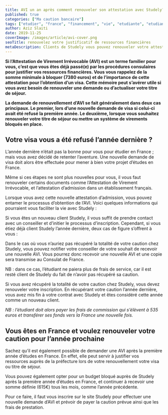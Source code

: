 ```yaml
---
title: AVI un an après comment renouveler son attestation avec Studely?
published: true
categories: ["Ma caution bancaire"]
tags: ["etudier", "france", "financement", "vie", "etudiante", "etudiant", "etranger", "justificatif", "ressources", "renouvellement", "CV"]
author: Aziz Slaiti
date: 2019-11-25
coverImage: /images/article/avi-cover.png
seoTitle: renouvelez votre justificatif de ressources financières
metaDescription: Clients de Studely vous pouvez renouveler votre attestation de ressources financières à tout moment
---
```


**Si l’Attestation de Virement Irrévocable (AVI) est un terme familier pour vous, c’est que vous êtes déjà passé(e) par les procédures consulaires pour justifier vos ressources financières. Vous vous rappelez de la somme minimale à bloquer (7380 euros) et de l’importance de cette attestation pour l’obtention d’un visa. Cette mémoire peut s’avérer utile si vous avez besoin de renouveler une demande ou d’actualiser votre titre de séjour.**

**La demande de renouvellement d’AVI se fait généralement dans deux cas principaux. Le premier, lors d’une nouvelle demande de visa si celui-ci avait été refusé la première année. Le deuxième, lorsque vous souhaitez renouveler votre titre de séjour ou mettre un système de virements bloqués en place.**

## Votre visa vous a été refusé l’année dernière ?

L’année dernière n’était pas la bonne pour vous pour étudier en France ; mais vous avez décidé de retenter l’aventure. Une nouvelle demande de visa doit alors être effectuée pour mener à bien votre projet d’études en France.

Même si ces étapes ne sont plus nouvelles pour vous, il vous faut renouveler certains documents comme l’Attestation de Virement Irrévocable, et l’attestation d’admission dans un établissement français.

Lorsque vous avez cette nouvelle attestation d’admission, vous pouvez entamer le processus d’obtention de l’AVI. Voici quelques informations qui pourraient vous faciliter la vie avec Studely :

Si vous êtes un nouveau client Studely, il vous suffit de prendre contact avec un conseiller et d’initier le processus d’inscription. Cependant, si vous étiez déjà client Studely l’année dernière, deux cas de figure s’offrent à vous :

Dans le cas où vous n’auriez pas récupéré la totalité de votre caution chez Studely, vous pouvez notifier votre conseiller de votre souhait de recevoir une nouvelle AVI. Vous pourrez donc recevoir une nouvelle AVI et une copie sera transmise au Consulat de France.

NB : dans ce cas, l’étudiant ne paiera plus de frais de service, car il est resté client de Studely du fait de n’avoir pas récupéré sa caution.

Si vous avez récupéré la totalité de votre caution chez Studely, vous devez renouveler votre inscription. En récupérant votre caution l’année dernière, vous avez mis fin à votre contrat avec Studely et êtes considéré cette année comme un nouveau client.

*NB : l’étudiant doit alors payer les frais de commission qui s’élèvent à 535 euros et transférer ses fonds vers la France une nouvelle fois.*

## Vous êtes en France et voulez renouveler votre caution pour l’année prochaine

Sachez qu’il est également possible de demander une AVI après la première année d’études en France. En effet, elle peut servir à justifier vos ressources auprès de la préfecture lors de votre renouvellement votre visa ou titre de séjour.

Vous pouvez également opter pour un budget bloqué auprès de Studely après la première année d’études en France, et continuer à recevoir une somme définie (615€) tous les mois, comme l’année précédente.

Pour ce faire, il faut vous inscrire sur le site Studely pour effectuer une nouvelle demande d’AVI et prévoir de payer la caution prévue ainsi que les frais de prestation.